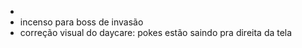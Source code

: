 -
- incenso para boss de invasão
- correção visual do daycare: pokes estão saindo pra direita da tela

